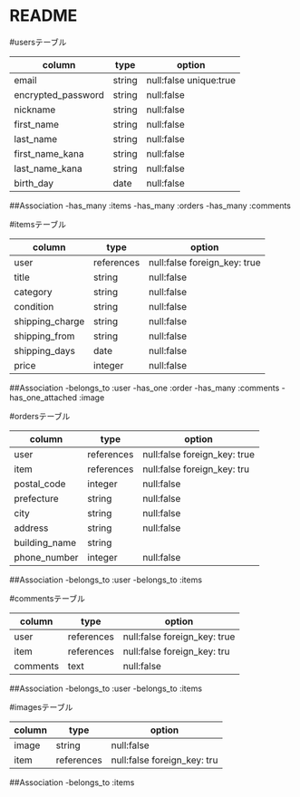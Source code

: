 # README

#usersテーブル

|        column      |   type   |         option          |
|--------------------|----------|------------------------ |
| email              |  string  | null:false unique:true  |
| encrypted_password |  string  | null:false              |
| nickname           |  string  | null:false              |
| first_name         |  string  | null:false              |
| last_name          |  string  | null:false              |
| first_name_kana    |  string  | null:false              |
| last_name_kana     |  string  | null:false              |
| birth_day           |   date   | null:false              |

##Association
-has_many :items
-has_many :orders
-has_many :comments

#itemsテーブル

|          column         |     type     |            option            |
|-------------------------|--------------|------------------------------|
| user                    |  references  | null:false foreign_key: true |
| title                   |    string    | null:false                   |
| category                |    string    | null:false                   |
| condition               |    string    | null:false                   |
| shipping_charge         |    string    | null:false                   |
| shipping_from           |    string    | null:false                   |
| shipping_days           |     date     | null:false                   |
| price                   |    integer   | null:false                   |

##Association
-belongs_to :user
-has_one :order
-has_many :comments
-has_one_attached :image

#ordersテーブル

|          column         |     type     |            option            |
|-------------------------|--------------|------------------------------|
| user                    |  references  | null:false foreign_key: true |
| item                    |  references  | null:false foreign_key: tru  |
| postal_code             |    integer   | null:false                   |
| prefecture              |    string    | null:false                   |
| city                    |    string    | null:false                   |
| address                 |    string    | null:false                   |
| building_name           |    string    |                              |
| phone_number            |    integer   | null:false                   |

##Association
-belongs_to :user
-belongs_to :items

#commentsテーブル

|          column         |     type     |            option            |
|-------------------------|--------------|------------------------------|
| user                    |  references  | null:false foreign_key: true |
| item                    |  references  | null:false foreign_key: tru  |
| comments                |    text      | null:false                   |

##Association
-belongs_to :user
-belongs_to :items

#imagesテーブル

|          column         |     type     |            option            |
|-------------------------|--------------|------------------------------|
| image                   |  string      | null:false                   |
| item                    |  references  | null:false foreign_key: tru  |

##Association
-belongs_to :items
